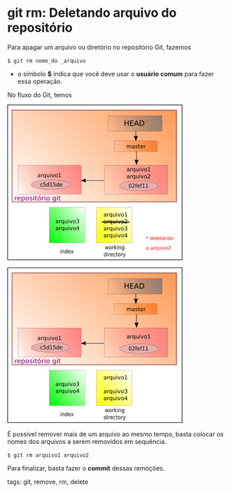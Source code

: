 # git rm: Deletando arquivo do repositório

Para apagar um arquivo ou diretório no repositório Git, fazemos

```
$ git rm nome_do _arquivo
```

- o símbolo **$** indica que você deve usar o **usuário comum** para fazer essa operação.

No fluxo do Git, temos

![deletando arquivo do working directory](img/p0010-0.png)

![deletando arquivo do repositório](img/p0010-1.png)

É possível remover mais de um arquivo ao mesmo tempo, basta colocar os nomes dos arquivos a serem removidos em sequência.

```
$ git rm arquivo1 arquivo2
```

Para finalizar, basta fazer o **commit** dessas remoções.

tags: git, remove, rm, delete
